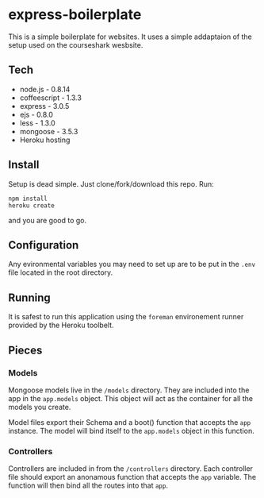 # express-boilerplate
This is a simple boilerplate for websites. It uses a simple addaptaion of the setup used on the courseshark wesbsite.



## Tech
* node.js - 0.8.14
* coffeescript - 1.3.3
* express - 3.0.5
* ejs - 0.8.0
* less - 1.3.0
* mongoose - 3.5.3
* Heroku hosting

## Install
Setup is dead simple. Just clone/fork/download this repo. Run:
```
npm install
heroku create
```
and you are good to go.

## Configuration
Any evironmental variables you may need to set up are to be put in the `.env` file located in the root directory. 

## Running
It is safest to run this application using the `foreman` environement runner provided by the Heroku toolbelt.

## Pieces

### Models
Mongoose models live in the `/models` directory. 
They are included into the app in the `app.models` object. 
This object will act as the container for all the models you create.


Model files export their Schema and a boot() function that accepts the `app` instance.
The model will bind itself to the `app.models` object in this function.

### Controllers
Controllers are included in from the `/controllers` directory. 
Each controller file should export an anonamous function that accepts the `app` variable. 
The function will then bind all the routes into that `app`.


